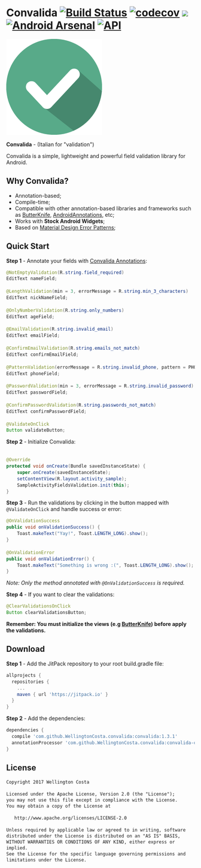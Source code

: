 # Convalida [![Build Status](https://travis-ci.org/WellingtonCosta/convalida.svg?branch=master)](https://travis-ci.org/WellingtonCosta/convalida) [![codecov](https://codecov.io/gh/WellingtonCosta/convalida/branch/master/graph/badge.svg)](https://codecov.io/gh/WellingtonCosta/convalida) [![](https://jitpack.io/v/WellingtonCosta/convalida.svg)](https://jitpack.io/#WellingtonCosta/convalida) [![Android Arsenal](https://img.shields.io/badge/Android%20Arsenal-Convalida-brightgreen.svg?style=flat)](https://android-arsenal.com/details/1/6289) [![API](https://img.shields.io/badge/API-14%2B-brightgreen.svg?style=flat)](https://android-arsenal.com/api?level=14)

![Logo](logo.png)

__Convalida__ - (Italian for "validation")

Convalida is a simple, lightweight and powerful field validation library for Android.

## Why Convalida?

- Annotation-based;
- Compile-time;
- Compatible with other annotation-based libraries and frameworks such as [ButterKnife][1], [AndroidAnnotations][2], etc;
- Works with __Stock Android Widgets__;
- Based on [Material Design Error Patterns][4];

## Quick Start

__Step 1__ - Annotate your fields with [Convalida Annotations][3]:

```java
@NotEmptyValidation(R.string.field_required)
EditText nameField;

@LengthValidation(min = 3, errorMessage = R.string.min_3_characters)
EditText nickNameField;

@OnlyNumberValidation(R.string.only_numbers)
EditText ageField;

@EmailValidation(R.string.invalid_email)
EditText emailField;

@ConfirmEmailValidation(R.string.emails_not_match)
EditText confirmEmailField;

@PatternValidation(errorMessage = R.string.invalid_phone, pattern = PHONE_PATTERN)
EditText phoneField;

@PasswordValidation(min = 3, errorMessage = R.string.invalid_password)
EditText passwordField;

@ConfirmPasswordValidation(R.string.passwords_not_match)
EditText confirmPasswordField;

@ValidateOnClick
Button validateButton;
```

__Step 2__ - Initialize Convalida:

```java

@Override
protected void onCreate(Bundle savedInstanceState) {
    super.onCreate(savedInstanceState);
    setContentView(R.layout.activity_sample);
    SampleActivityFieldsValidation.init(this);
}
```

__Step 3__ - Run the validations by clicking in the button mapped with ```@ValidateOnClick``` and handle success or error:

```java
@OnValidationSuccess
public void onValidationSuccess() {
    Toast.makeText("Yay!", Toast.LENGTH_LONG).show();
}

@OnValidationError
public void onValidationError() {
    Toast.makeText("Something is wrong :(", Toast.LENGTH_LONG).show();
}
```

*Note: Only the method annotated with ```@OnValidationSuccess``` is required.*

__Step 4__ - If you want to clear the validations:

```java
@ClearValidationsOnClick
Button clearValidationsButton;
```

__Remember: You must initialize the views (e.g [ButterKnife][1]) before apply the validations.__

## Download

__Step 1__ - Add the JitPack repository to your root build.gradle file:

```groovy
allprojects {
  repositories {
    ...
    maven { url 'https://jitpack.io' }
  }
}
```

__Step 2__ - Add the dependencies:

```groovy
dependencies {
  compile 'com.github.WellingtonCosta.convalida:convalida:1.3.1'
  annotationProcessor 'com.github.WellingtonCosta.convalida:convalida-compiler:1.3.1'
}
```

## License

    Copyright 2017 Wellington Costa

    Licensed under the Apache License, Version 2.0 (the "License");
    you may not use this file except in compliance with the License.
    You may obtain a copy of the License at

       http://www.apache.org/licenses/LICENSE-2.0

    Unless required by applicable law or agreed to in writing, software
    distributed under the License is distributed on an "AS IS" BASIS,
    WITHOUT WARRANTIES OR CONDITIONS OF ANY KIND, either express or implied.
    See the License for the specific language governing permissions and
    limitations under the License.


[1]: https://github.com/JakeWharton/butterknife
[2]: https://github.com/androidannotations/androidannotations
[3]: https://github.com/WellingtonCosta/convalida/tree/master/convalida-annotations/src/main/java/convalida/annotations
[4]: https://material.io/guidelines/patterns/errors.html